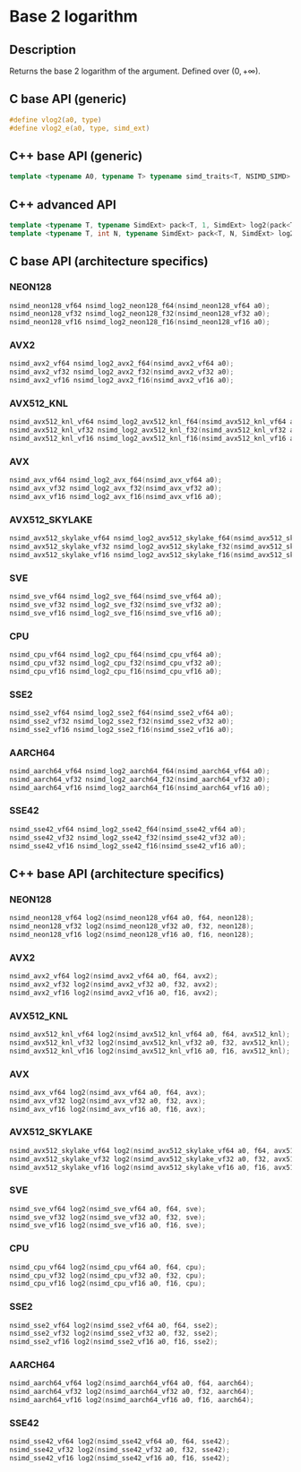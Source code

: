 <!--

Copyright (c) 2019 Agenium Scale

Permission is hereby granted, free of charge, to any person obtaining a copy
of this software and associated documentation files (the "Software"), to deal
in the Software without restriction, including without limitation the rights
to use, copy, modify, merge, publish, distribute, sublicense, and/or sell
copies of the Software, and to permit persons to whom the Software is
furnished to do so, subject to the following conditions:

The above copyright notice and this permission notice shall be included in all
copies or substantial portions of the Software.

THE SOFTWARE IS PROVIDED "AS IS", WITHOUT WARRANTY OF ANY KIND, EXPRESS OR
IMPLIED, INCLUDING BUT NOT LIMITED TO THE WARRANTIES OF MERCHANTABILITY,
FITNESS FOR A PARTICULAR PURPOSE AND NONINFRINGEMENT. IN NO EVENT SHALL THE
AUTHORS OR COPYRIGHT HOLDERS BE LIABLE FOR ANY CLAIM, DAMAGES OR OTHER
LIABILITY, WHETHER IN AN ACTION OF CONTRACT, TORT OR OTHERWISE, ARISING FROM,
OUT OF OR IN CONNECTION WITH THE SOFTWARE OR THE USE OR OTHER DEALINGS IN THE
SOFTWARE.

-->

# Base 2 logarithm

## Description

Returns the base 2 logarithm of the argument. Defined over $(0, +∞)$.

## C base API (generic)

```c
#define vlog2(a0, type)
#define vlog2_e(a0, type, simd_ext)
```

## C++ base API (generic)

```c++
template <typename A0, typename T> typename simd_traits<T, NSIMD_SIMD>::simd_vector log2(A0 a0, T);
```

## C++ advanced API

```c++
template <typename T, typename SimdExt> pack<T, 1, SimdExt> log2(pack<T, 1, SimdExt> const& a0);
template <typename T, int N, typename SimdExt> pack<T, N, SimdExt> log2(pack<T, N, SimdExt> const& a0);
```

## C base API (architecture specifics)

### NEON128

```c
nsimd_neon128_vf64 nsimd_log2_neon128_f64(nsimd_neon128_vf64 a0);
nsimd_neon128_vf32 nsimd_log2_neon128_f32(nsimd_neon128_vf32 a0);
nsimd_neon128_vf16 nsimd_log2_neon128_f16(nsimd_neon128_vf16 a0);
```

### AVX2

```c
nsimd_avx2_vf64 nsimd_log2_avx2_f64(nsimd_avx2_vf64 a0);
nsimd_avx2_vf32 nsimd_log2_avx2_f32(nsimd_avx2_vf32 a0);
nsimd_avx2_vf16 nsimd_log2_avx2_f16(nsimd_avx2_vf16 a0);
```

### AVX512_KNL

```c
nsimd_avx512_knl_vf64 nsimd_log2_avx512_knl_f64(nsimd_avx512_knl_vf64 a0);
nsimd_avx512_knl_vf32 nsimd_log2_avx512_knl_f32(nsimd_avx512_knl_vf32 a0);
nsimd_avx512_knl_vf16 nsimd_log2_avx512_knl_f16(nsimd_avx512_knl_vf16 a0);
```

### AVX

```c
nsimd_avx_vf64 nsimd_log2_avx_f64(nsimd_avx_vf64 a0);
nsimd_avx_vf32 nsimd_log2_avx_f32(nsimd_avx_vf32 a0);
nsimd_avx_vf16 nsimd_log2_avx_f16(nsimd_avx_vf16 a0);
```

### AVX512_SKYLAKE

```c
nsimd_avx512_skylake_vf64 nsimd_log2_avx512_skylake_f64(nsimd_avx512_skylake_vf64 a0);
nsimd_avx512_skylake_vf32 nsimd_log2_avx512_skylake_f32(nsimd_avx512_skylake_vf32 a0);
nsimd_avx512_skylake_vf16 nsimd_log2_avx512_skylake_f16(nsimd_avx512_skylake_vf16 a0);
```

### SVE

```c
nsimd_sve_vf64 nsimd_log2_sve_f64(nsimd_sve_vf64 a0);
nsimd_sve_vf32 nsimd_log2_sve_f32(nsimd_sve_vf32 a0);
nsimd_sve_vf16 nsimd_log2_sve_f16(nsimd_sve_vf16 a0);
```

### CPU

```c
nsimd_cpu_vf64 nsimd_log2_cpu_f64(nsimd_cpu_vf64 a0);
nsimd_cpu_vf32 nsimd_log2_cpu_f32(nsimd_cpu_vf32 a0);
nsimd_cpu_vf16 nsimd_log2_cpu_f16(nsimd_cpu_vf16 a0);
```

### SSE2

```c
nsimd_sse2_vf64 nsimd_log2_sse2_f64(nsimd_sse2_vf64 a0);
nsimd_sse2_vf32 nsimd_log2_sse2_f32(nsimd_sse2_vf32 a0);
nsimd_sse2_vf16 nsimd_log2_sse2_f16(nsimd_sse2_vf16 a0);
```

### AARCH64

```c
nsimd_aarch64_vf64 nsimd_log2_aarch64_f64(nsimd_aarch64_vf64 a0);
nsimd_aarch64_vf32 nsimd_log2_aarch64_f32(nsimd_aarch64_vf32 a0);
nsimd_aarch64_vf16 nsimd_log2_aarch64_f16(nsimd_aarch64_vf16 a0);
```

### SSE42

```c
nsimd_sse42_vf64 nsimd_log2_sse42_f64(nsimd_sse42_vf64 a0);
nsimd_sse42_vf32 nsimd_log2_sse42_f32(nsimd_sse42_vf32 a0);
nsimd_sse42_vf16 nsimd_log2_sse42_f16(nsimd_sse42_vf16 a0);
```

## C++ base API (architecture specifics)

### NEON128

```c
nsimd_neon128_vf64 log2(nsimd_neon128_vf64 a0, f64, neon128);
nsimd_neon128_vf32 log2(nsimd_neon128_vf32 a0, f32, neon128);
nsimd_neon128_vf16 log2(nsimd_neon128_vf16 a0, f16, neon128);
```

### AVX2

```c
nsimd_avx2_vf64 log2(nsimd_avx2_vf64 a0, f64, avx2);
nsimd_avx2_vf32 log2(nsimd_avx2_vf32 a0, f32, avx2);
nsimd_avx2_vf16 log2(nsimd_avx2_vf16 a0, f16, avx2);
```

### AVX512_KNL

```c
nsimd_avx512_knl_vf64 log2(nsimd_avx512_knl_vf64 a0, f64, avx512_knl);
nsimd_avx512_knl_vf32 log2(nsimd_avx512_knl_vf32 a0, f32, avx512_knl);
nsimd_avx512_knl_vf16 log2(nsimd_avx512_knl_vf16 a0, f16, avx512_knl);
```

### AVX

```c
nsimd_avx_vf64 log2(nsimd_avx_vf64 a0, f64, avx);
nsimd_avx_vf32 log2(nsimd_avx_vf32 a0, f32, avx);
nsimd_avx_vf16 log2(nsimd_avx_vf16 a0, f16, avx);
```

### AVX512_SKYLAKE

```c
nsimd_avx512_skylake_vf64 log2(nsimd_avx512_skylake_vf64 a0, f64, avx512_skylake);
nsimd_avx512_skylake_vf32 log2(nsimd_avx512_skylake_vf32 a0, f32, avx512_skylake);
nsimd_avx512_skylake_vf16 log2(nsimd_avx512_skylake_vf16 a0, f16, avx512_skylake);
```

### SVE

```c
nsimd_sve_vf64 log2(nsimd_sve_vf64 a0, f64, sve);
nsimd_sve_vf32 log2(nsimd_sve_vf32 a0, f32, sve);
nsimd_sve_vf16 log2(nsimd_sve_vf16 a0, f16, sve);
```

### CPU

```c
nsimd_cpu_vf64 log2(nsimd_cpu_vf64 a0, f64, cpu);
nsimd_cpu_vf32 log2(nsimd_cpu_vf32 a0, f32, cpu);
nsimd_cpu_vf16 log2(nsimd_cpu_vf16 a0, f16, cpu);
```

### SSE2

```c
nsimd_sse2_vf64 log2(nsimd_sse2_vf64 a0, f64, sse2);
nsimd_sse2_vf32 log2(nsimd_sse2_vf32 a0, f32, sse2);
nsimd_sse2_vf16 log2(nsimd_sse2_vf16 a0, f16, sse2);
```

### AARCH64

```c
nsimd_aarch64_vf64 log2(nsimd_aarch64_vf64 a0, f64, aarch64);
nsimd_aarch64_vf32 log2(nsimd_aarch64_vf32 a0, f32, aarch64);
nsimd_aarch64_vf16 log2(nsimd_aarch64_vf16 a0, f16, aarch64);
```

### SSE42

```c
nsimd_sse42_vf64 log2(nsimd_sse42_vf64 a0, f64, sse42);
nsimd_sse42_vf32 log2(nsimd_sse42_vf32 a0, f32, sse42);
nsimd_sse42_vf16 log2(nsimd_sse42_vf16 a0, f16, sse42);
```